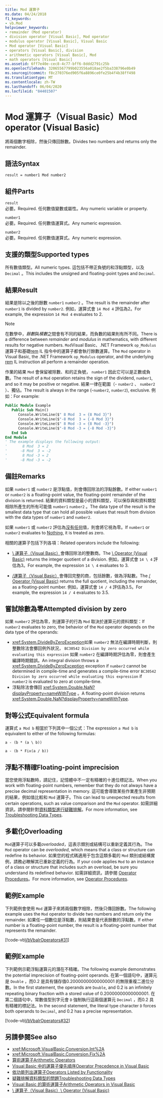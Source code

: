 ```yaml
---
title: Mod 運算子
ms.date: 04/24/2018
f1_keywords:
- vb.Mod
helpviewer_keywords:
- remainder (Mod operator)
- division operator [Visual Basic], Mod operator
- modulus operator [Visual Basic], Visual Basic
- Mod operator [Visual Basic]
- operators [Visual Basic], division
- arithmetic operators [Visual Basic], Mod
- math operators [Visual Basic]
ms.assetid: 6ff7e40e-cec8-4c77-bff6-8ddd2791c25b
ms.openlocfilehash: 32065567799b023556a018ae2f5ba338796e0b49
ms.sourcegitcommit: f8c270376ed905f6a8896ce0fe25b4f4b38ff498
ms.translationtype: MT
ms.contentlocale: zh-TW
ms.lasthandoff: 06/04/2020
ms.locfileid: "84401507"
---
```

# <a name="mod-operator-visual-basic"></a><span data-ttu-id="9e672-102">Mod 運算子（Visual Basic）</span><span class="sxs-lookup"><span data-stu-id="9e672-102">Mod operator (Visual Basic)</span></span>

<span data-ttu-id="9e672-103">將兩個數字相除，然後只傳回餘數。</span><span class="sxs-lookup"><span data-stu-id="9e672-103">Divides two numbers and returns only the remainder.</span></span>

## <a name="syntax"></a><span data-ttu-id="9e672-104">語法</span><span class="sxs-lookup"><span data-stu-id="9e672-104">Syntax</span></span>

```vb
result = number1 Mod number2
```

## <a name="parts"></a><span data-ttu-id="9e672-105">組件</span><span class="sxs-lookup"><span data-stu-id="9e672-105">Parts</span></span>

`result` \
<span data-ttu-id="9e672-106">必要。</span><span class="sxs-lookup"><span data-stu-id="9e672-106">Required.</span></span> <span data-ttu-id="9e672-107">任何數值變數或屬性。</span><span class="sxs-lookup"><span data-stu-id="9e672-107">Any numeric variable or property.</span></span>

`number1` \
<span data-ttu-id="9e672-108">必要。</span><span class="sxs-lookup"><span data-stu-id="9e672-108">Required.</span></span> <span data-ttu-id="9e672-109">任何數值運算式。</span><span class="sxs-lookup"><span data-stu-id="9e672-109">Any numeric expression.</span></span>

`number2` \
<span data-ttu-id="9e672-110">必要。</span><span class="sxs-lookup"><span data-stu-id="9e672-110">Required.</span></span> <span data-ttu-id="9e672-111">任何數值運算式。</span><span class="sxs-lookup"><span data-stu-id="9e672-111">Any numeric expression.</span></span>

## <a name="supported-types"></a><span data-ttu-id="9e672-112">支援的類型</span><span class="sxs-lookup"><span data-stu-id="9e672-112">Supported types</span></span>

<span data-ttu-id="9e672-113">所有數值類型。</span><span class="sxs-lookup"><span data-stu-id="9e672-113">All numeric types.</span></span> <span data-ttu-id="9e672-114">這包括不帶正負號的和浮點類型，以及 `Decimal` 。</span><span class="sxs-lookup"><span data-stu-id="9e672-114">This includes the unsigned and floating-point types and `Decimal`.</span></span>

## <a name="result"></a><span data-ttu-id="9e672-115">結果</span><span class="sxs-lookup"><span data-stu-id="9e672-115">Result</span></span>

<span data-ttu-id="9e672-116">結果是除以之後的餘數 `number1` `number2` 。</span><span class="sxs-lookup"><span data-stu-id="9e672-116">The result is the remainder after `number1` is divided by `number2`.</span></span> <span data-ttu-id="9e672-117">例如，運算式會 `14 Mod 4` 評估為2。</span><span class="sxs-lookup"><span data-stu-id="9e672-117">For example, the expression `14 Mod 4` evaluates to 2.</span></span>

> [!NOTE]
> <span data-ttu-id="9e672-118">在數學中，*餘數*與*模數*之間會有不同的結果，而負數的結果則有所不同。</span><span class="sxs-lookup"><span data-stu-id="9e672-118">There is a difference between *remainder* and *modulus* in mathematics, with different results for negative numbers.</span></span> <span data-ttu-id="9e672-119">`Mod`Visual Basic、.NET Framework `op_Modulus` 運算子和基礎[rem](<xref:System.Reflection.Emit.OpCodes.Rem>) IL 指令中的運算子都會執行餘數運算。</span><span class="sxs-lookup"><span data-stu-id="9e672-119">The `Mod` operator in Visual Basic, the .NET Framework `op_Modulus` operator, and the underlying [rem](<xref:System.Reflection.Emit.OpCodes.Rem>) IL instruction all perform a remainder operation.</span></span>

<span data-ttu-id="9e672-120">作業的結果 `Mod` 會保留被除數、和的正負號， `number1` 因此它可以是正數或負數。</span><span class="sxs-lookup"><span data-stu-id="9e672-120">The result of a `Mod` operation retains the sign of the dividend, `number1`, and so it may be positive or negative.</span></span> <span data-ttu-id="9e672-121">結果一律在範圍（- `number2` 、 `number2` ）、獨佔。</span><span class="sxs-lookup"><span data-stu-id="9e672-121">The result is always in the range (-`number2`, `number2`), exclusive.</span></span> <span data-ttu-id="9e672-122">例如：</span><span class="sxs-lookup"><span data-stu-id="9e672-122">For example:</span></span>

```vb
Public Module Example
   Public Sub Main()
      Console.WriteLine($" 8 Mod  3 = {8 Mod 3}")
      Console.WriteLine($"-8 Mod  3 = {-8 Mod 3}")
      Console.WriteLine($" 8 Mod -3 = {8 Mod -3}")
      Console.WriteLine($"-8 Mod -3 = {-8 Mod -3}")
   End Sub
End Module
' The example displays the following output:
'       8 Mod  3 = 2
'      -8 Mod  3 = -2
'       8 Mod -3 = 2
'      -8 Mod -3 = -2
```

## <a name="remarks"></a><span data-ttu-id="9e672-123">備註</span><span class="sxs-lookup"><span data-stu-id="9e672-123">Remarks</span></span>

<span data-ttu-id="9e672-124">如果 `number1` 或 `number2` 是浮點值，則會傳回除法的浮點餘數。</span><span class="sxs-lookup"><span data-stu-id="9e672-124">If either `number1` or `number2` is a floating-point value, the floating-point remainder of the division is returned.</span></span> <span data-ttu-id="9e672-125">結果的資料類型是最小的資料類型，可以保存與和資料類型相除所產生的所有可能值 `number1` `number2` 。</span><span class="sxs-lookup"><span data-stu-id="9e672-125">The data type of the result is the smallest data type that can hold all possible values that result from division with the data types of `number1` and `number2`.</span></span>

<span data-ttu-id="9e672-126">如果 `number1` 或 `number2` 評估為[沒有任何](../nothing.md)值，則會將它視為零。</span><span class="sxs-lookup"><span data-stu-id="9e672-126">If `number1` or `number2` evaluates to [Nothing](../nothing.md), it is treated as zero.</span></span>

<span data-ttu-id="9e672-127">相關的運算子包括下列各項：</span><span class="sxs-lookup"><span data-stu-id="9e672-127">Related operators include the following:</span></span>

- <span data-ttu-id="9e672-128">[\ 運算子（Visual Basic）](integer-division-operator.md)會傳回除法的整數商。</span><span class="sxs-lookup"><span data-stu-id="9e672-128">The [\ Operator (Visual Basic)](integer-division-operator.md) returns the integer quotient of a division.</span></span> <span data-ttu-id="9e672-129">例如，運算式會 `14 \ 4` 評估為3。</span><span class="sxs-lookup"><span data-stu-id="9e672-129">For example, the expression `14 \ 4` evaluates to 3.</span></span>

- <span data-ttu-id="9e672-130">[/運算子（Visual Basic）](floating-point-division-operator.md)會傳回完整的商，包括餘數，做為浮點數。</span><span class="sxs-lookup"><span data-stu-id="9e672-130">The [/ Operator (Visual Basic)](floating-point-division-operator.md) returns the full quotient, including the remainder, as a floating-point number.</span></span> <span data-ttu-id="9e672-131">例如，運算式會 `14 / 4` 評估為3.5。</span><span class="sxs-lookup"><span data-stu-id="9e672-131">For example, the expression `14 / 4` evaluates to 3.5.</span></span>

## <a name="attempted-division-by-zero"></a><span data-ttu-id="9e672-132">嘗試除數為零</span><span class="sxs-lookup"><span data-stu-id="9e672-132">Attempted division by zero</span></span>

<span data-ttu-id="9e672-133">如果 `number2` 評估為零，則運算子的行為 `Mod` 取決於運算元的資料類型：</span><span class="sxs-lookup"><span data-stu-id="9e672-133">If `number2` evaluates to zero, the behavior of the `Mod` operator depends on the data type of the operands:</span></span>

- <span data-ttu-id="9e672-134"><xref:System.DivideByZeroException>如果 `number2` 無法在編譯時期判斷，則整數除法會擲回例外狀況， `BC30542 Division by zero occurred while evaluating this expression` 如果 `number2` 在編譯時期評估為零，則會產生編譯時期錯誤。</span><span class="sxs-lookup"><span data-stu-id="9e672-134">An integral division throws a <xref:System.DivideByZeroException> exception if `number2` cannot be determined in compile-time and generates a compile-time error `BC30542 Division by zero occurred while evaluating this expression` if `number2` is evaluated to zero at compile-time.</span></span>
- <span data-ttu-id="9e672-135">浮點除法會傳回 <xref:System.Double.NaN?displayProperty=nameWithType> 。</span><span class="sxs-lookup"><span data-stu-id="9e672-135">A floating-point division returns <xref:System.Double.NaN?displayProperty=nameWithType>.</span></span>

## <a name="equivalent-formula"></a><span data-ttu-id="9e672-136">對等公式</span><span class="sxs-lookup"><span data-stu-id="9e672-136">Equivalent formula</span></span>

<span data-ttu-id="9e672-137">運算式 `a Mod b` 相當於下列其中一個公式：</span><span class="sxs-lookup"><span data-stu-id="9e672-137">The expression `a Mod b` is equivalent to either of the following formulas:</span></span>

`a - (b * (a \ b))`

`a - (b * Fix(a / b))`

## <a name="floating-point-imprecision"></a><span data-ttu-id="9e672-138">浮點不精確</span><span class="sxs-lookup"><span data-stu-id="9e672-138">Floating-point imprecision</span></span>

<span data-ttu-id="9e672-139">當您使用浮點數時，請記住，記憶體中不一定有精確的十進位標記法。</span><span class="sxs-lookup"><span data-stu-id="9e672-139">When you work with floating-point numbers, remember that they do not always have a precise decimal representation in memory.</span></span> <span data-ttu-id="9e672-140">這可能會導致某些作業產生非預期的結果，例如值比較和 `Mod` 運算子。</span><span class="sxs-lookup"><span data-stu-id="9e672-140">This can lead to unexpected results from certain operations, such as value comparison and the `Mod` operator.</span></span> <span data-ttu-id="9e672-141">如需詳細資訊，請參閱針對[資料類型進行疑難排解](../../programming-guide/language-features/data-types/troubleshooting-data-types.md)。</span><span class="sxs-lookup"><span data-stu-id="9e672-141">For more information, see [Troubleshooting Data Types](../../programming-guide/language-features/data-types/troubleshooting-data-types.md).</span></span>

## <a name="overloading"></a><span data-ttu-id="9e672-142">多載化</span><span class="sxs-lookup"><span data-stu-id="9e672-142">Overloading</span></span>

<span data-ttu-id="9e672-143">`Mod`運算子可以多載*overloaded*，這表示類別或結構可以重新定義其行為。</span><span class="sxs-lookup"><span data-stu-id="9e672-143">The `Mod` operator can be *overloaded*, which means that a class or structure can redefine its behavior.</span></span> <span data-ttu-id="9e672-144">如果您的程式碼適用于包含這類多載的 `Mod` 類別或結構實例，請務必瞭解其已重新定義的行為。</span><span class="sxs-lookup"><span data-stu-id="9e672-144">If your code applies `Mod` to an instance of a class or structure that includes such an overload, be sure you understand its redefined behavior.</span></span> <span data-ttu-id="9e672-145">如需詳細資訊，請參閱 [Operator Procedures](../../programming-guide/language-features/procedures/operator-procedures.md)。</span><span class="sxs-lookup"><span data-stu-id="9e672-145">For more information, see [Operator Procedures](../../programming-guide/language-features/procedures/operator-procedures.md).</span></span>

## <a name="example"></a><span data-ttu-id="9e672-146">範例</span><span class="sxs-lookup"><span data-stu-id="9e672-146">Example</span></span>

<span data-ttu-id="9e672-147">下列範例會使用 `Mod` 運算子來將兩個數字相除，然後只傳回餘數。</span><span class="sxs-lookup"><span data-stu-id="9e672-147">The following example uses the `Mod` operator to divide two numbers and return only the remainder.</span></span> <span data-ttu-id="9e672-148">如果任一個數位是浮點數，則結果會是代表餘數的浮點數。</span><span class="sxs-lookup"><span data-stu-id="9e672-148">If either number is a floating-point number, the result is a floating-point number that represents the remainder.</span></span>

[!code-vb[VbVbalrOperators#31](~/samples/snippets/visualbasic/VS_Snippets_VBCSharp/VbVbalrOperators/VB/Class1.vb#31)]

## <a name="example"></a><span data-ttu-id="9e672-149">範例</span><span class="sxs-lookup"><span data-stu-id="9e672-149">Example</span></span>

<span data-ttu-id="9e672-150">下列範例示範浮點運算元的潛在不精確。</span><span class="sxs-lookup"><span data-stu-id="9e672-150">The following example demonstrates the potential imprecision of floating-point operands.</span></span> <span data-ttu-id="9e672-151">在第一個語句中，運算元是 `Double` ，而0.2 是具有儲存值0.20000000000000001 的無限重複二進位分數。</span><span class="sxs-lookup"><span data-stu-id="9e672-151">In the first statement, the operands are `Double`, and 0.2 is an infinitely repeating binary fraction with a stored value of 0.20000000000000001.</span></span> <span data-ttu-id="9e672-152">在第二個語句中，常數值型別字元會 `D` 強制執行這兩個運算元 `Decimal` ，而0.2 具有精確的標記法。</span><span class="sxs-lookup"><span data-stu-id="9e672-152">In the second statement, the literal type character `D` forces both operands to `Decimal`, and 0.2 has a precise representation.</span></span>

[!code-vb[VbVbalrOperators#32](~/samples/snippets/visualbasic/VS_Snippets_VBCSharp/VbVbalrOperators/VB/Class1.vb#32)]

## <a name="see-also"></a><span data-ttu-id="9e672-153">另請參閱</span><span class="sxs-lookup"><span data-stu-id="9e672-153">See also</span></span>

- <xref:Microsoft.VisualBasic.Conversion.Int%2A>
- <xref:Microsoft.VisualBasic.Conversion.Fix%2A>
- [<span data-ttu-id="9e672-154">算術運算子</span><span class="sxs-lookup"><span data-stu-id="9e672-154">Arithmetic Operators</span></span>](arithmetic-operators.md)
- [<span data-ttu-id="9e672-155">Visual Basic 中的運算子優先順序</span><span class="sxs-lookup"><span data-stu-id="9e672-155">Operator Precedence in Visual Basic</span></span>](operator-precedence.md)
- [<span data-ttu-id="9e672-156">依功能列出運算子</span><span class="sxs-lookup"><span data-stu-id="9e672-156">Operators Listed by Functionality</span></span>](operators-listed-by-functionality.md)
- [<span data-ttu-id="9e672-157">疑難排解資料類型的問題</span><span class="sxs-lookup"><span data-stu-id="9e672-157">Troubleshooting Data Types</span></span>](../../programming-guide/language-features/data-types/troubleshooting-data-types.md)
- [<span data-ttu-id="9e672-158">Visual Basic 的算術運算子</span><span class="sxs-lookup"><span data-stu-id="9e672-158">Arithmetic Operators in Visual Basic</span></span>](../../programming-guide/language-features/operators-and-expressions/arithmetic-operators.md)
- [<span data-ttu-id="9e672-159">\ 運算子（Visual Basic）</span><span class="sxs-lookup"><span data-stu-id="9e672-159">\ Operator (Visual Basic)</span></span>](integer-division-operator.md)
